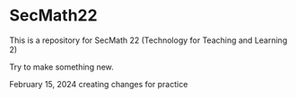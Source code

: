 # SecMath22

This is a repository for SecMath 22 (Technology for Teaching and Learning 2)


Try to make something new.

February 15, 2024
creating changes for practice
